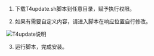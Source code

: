 1. 下载T4update.sh脚本到任意目录，赋予执行权限。

2. 如果有需要自定义内容，请进入脚本在响应位置自行修改。

![T4update说明](https://user-images.githubusercontent.com/23151539/187015605-7deecae9-ef6a-4cc7-b4ad-d20634020229.jpg)

3. 运行脚本，完成安装。